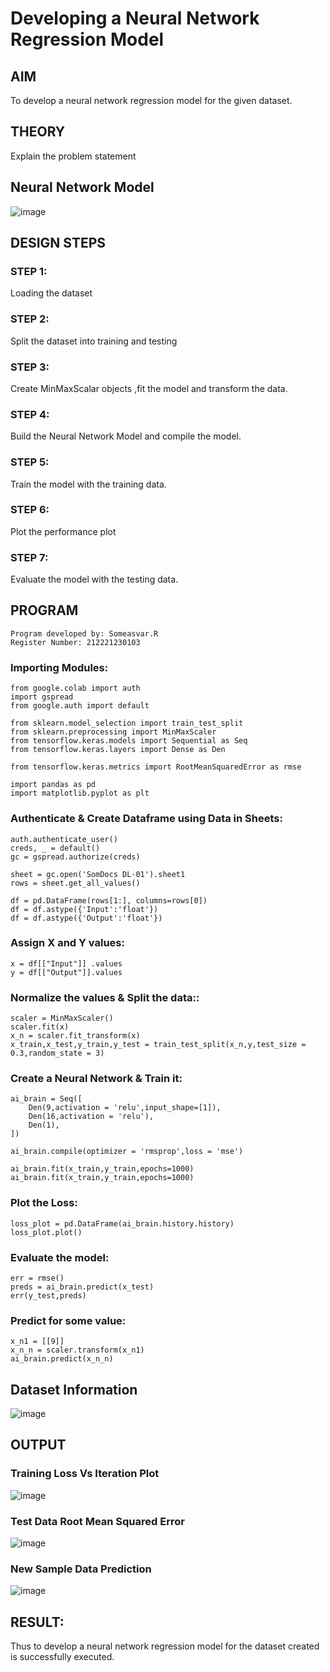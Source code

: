 # Developing a Neural Network Regression Model

## AIM

To develop a neural network regression model for the given dataset.

## THEORY

Explain the problem statement

## Neural Network Model
![image](https://github.com/ShamRathan/basic-nn-model/assets/93587823/25a8f032-a6bd-4d06-a7b9-bb5511609711)


## DESIGN STEPS

### STEP 1:

Loading the dataset

### STEP 2:

Split the dataset into training and testing

### STEP 3:

Create MinMaxScalar objects ,fit the model and transform the data.

### STEP 4:

Build the Neural Network Model and compile the model.

### STEP 5:

Train the model with the training data.

### STEP 6:

Plot the performance plot

### STEP 7:

Evaluate the model with the testing data.

## PROGRAM
```
Program developed by: Someasvar.R
Register Number: 212221230103
```
### Importing Modules:
```
from google.colab import auth
import gspread
from google.auth import default

from sklearn.model_selection import train_test_split
from sklearn.preprocessing import MinMaxScaler
from tensorflow.keras.models import Sequential as Seq
from tensorflow.keras.layers import Dense as Den

from tensorflow.keras.metrics import RootMeanSquaredError as rmse

import pandas as pd
import matplotlib.pyplot as plt
```
### Authenticate & Create Dataframe using Data in Sheets:
```
auth.authenticate_user()
creds, _ = default()
gc = gspread.authorize(creds)

sheet = gc.open('SomDocs DL-01').sheet1 
rows = sheet.get_all_values()

df = pd.DataFrame(rows[1:], columns=rows[0])
df = df.astype({'Input':'float'})
df = df.astype({'Output':'float'})
```
### Assign X and Y values:
```
x = df[["Input"]] .values
y = df[["Output"]].values
```
### Normalize the values & Split the data::
```
scaler = MinMaxScaler()
scaler.fit(x)
x_n = scaler.fit_transform(x)
x_train,x_test,y_train,y_test = train_test_split(x_n,y,test_size = 0.3,random_state = 3)
```

### Create a Neural Network & Train it:
```
ai_brain = Seq([
    Den(9,activation = 'relu',input_shape=[1]),
    Den(16,activation = 'relu'),
    Den(1),
])

ai_brain.compile(optimizer = 'rmsprop',loss = 'mse')

ai_brain.fit(x_train,y_train,epochs=1000)
ai_brain.fit(x_train,y_train,epochs=1000)
```

### Plot the Loss:
```
loss_plot = pd.DataFrame(ai_brain.history.history)
loss_plot.plot()
```

### Evaluate the model:
```
err = rmse()
preds = ai_brain.predict(x_test)
err(y_test,preds)
```
### Predict for some value:
```
x_n1 = [[9]]
x_n_n = scaler.transform(x_n1)
ai_brain.predict(x_n_n)
```

## Dataset Information
![image](https://github.com/ShamRathan/basic-nn-model/assets/93587823/8ad848aa-c96b-4de8-9061-70ef29c0e714)


## OUTPUT

### Training Loss Vs Iteration Plot
![image](https://github.com/ShamRathan/basic-nn-model/assets/93587823/ae931de0-18ac-426a-b7fc-fb9040cc4e55)


### Test Data Root Mean Squared Error
![image](https://github.com/ShamRathan/basic-nn-model/assets/93587823/6059072b-cacb-4b9c-a718-3aee60f3b065)


### New Sample Data Prediction
![image](https://github.com/ShamRathan/basic-nn-model/assets/93587823/cd2e33c7-4da4-4419-ada3-c293218eab73)


## RESULT:
Thus to develop a neural network regression model for the dataset created is successfully executed.

